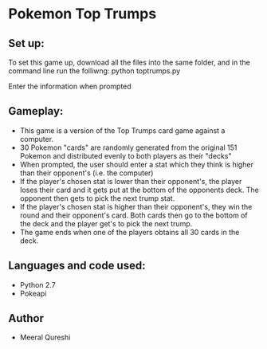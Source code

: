 # Pokemon Top Trumps

## Set up:
To set this game up, download all the files into the same folder, and in the command line run the folliwng: python toptrumps.py

Enter the information when prompted

## Gameplay:

- This game is a version of the Top Trumps card game against a computer. 
- 30 Pokemon "cards" are randomly generated from the original 151 Pokemon and distributed evenly to both players as their "decks"
- When prompted, the user should enter a stat which they think is higher than their opponent's (i.e. the computer)
- If the player's chosen stat is lower than their opponent's, the player loses their card and it gets put at the bottom of the opponents deck. The opponent then gets to pick the next trump stat.
- If the player's chosen stat is higher than their opponent's, they win the round and their opponent's card. Both cards then go to the bottom of the deck and the player get's to pick the next trump.
- The game ends when one of the players obtains all 30 cards in the deck.

## Languages and code used:
- Python 2.7
- Pokeapi

## Author
- Meeral Qureshi
